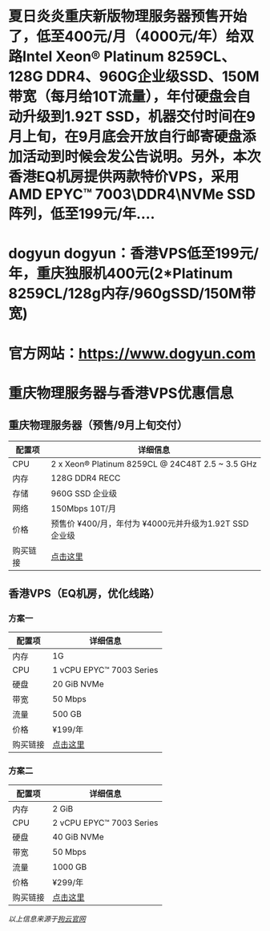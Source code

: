 # 夏日炎炎重庆新版物理服务器预售开始了，低至400元/月（4000元/年）给双路Intel Xeon® Platinum 8259CL、128G DDR4、960G企业级SSD、150M带宽（每月给10T流量），年付硬盘会自动升级到1.92T SSD，机器交付时间在9月上旬，在9月底会开放自行邮寄硬盘添加活动到时候会发公告说明。另外，本次香港EQ机房提供两款特价VPS，采用AMD EPYC™ 7003\DDR4\NVMe SSD阵列，低至199元/年….

# dogyun dogyun：香港VPS低至199元/年，重庆独服机400元(2*Platinum 8259CL/128g内存/960gSSD/150M带宽)
 

# 官方网站：https://www.dogyun.com

 

# 重庆物理服务器与香港VPS优惠信息

## 重庆物理服务器（预售/9月上旬交付）

| 配置项       | 详细信息                                                                 |
|--------------|--------------------------------------------------------------------------|
| CPU          | 2 x Xeon® Platinum 8259CL @ 24C48T 2.5 ~ 3.5 GHz                         |
| 内存         | 128G DDR4 RECC                                                          |
| 存储         | 960G SSD 企业级                                                         |
| 网络         | 150Mbps 10T/月                                                          |
| 价格         | 预售价 ¥400/月，年付为 ¥4000元并升级为1.92T SSD 企业级                  |
| 购买链接     | [点击这里](https://ds.dogyun.com/server/preorder)                        |

## 香港VPS（EQ机房，优化线路）

### 方案一

| 配置项       | 详细信息                                                                 |
|--------------|--------------------------------------------------------------------------|
| 内存         | 1G                                                                       |
| CPU          | 1 vCPU EPYC™ 7003 Series                                                |
| 硬盘         | 20 GiB NVMe                                                             |
| 带宽         | 50 Mbps                                                                 |
| 流量         | 500 GB                                                                  |
| 价格         | ¥199/年                                                                 |
| 购买链接     | [点击这里](https://ds.dogyun.com/vps/preorder)                           |

### 方案二

| 配置项       | 详细信息                                                                 |
|--------------|--------------------------------------------------------------------------|
| 内存         | 2 GiB                                                                   |
| CPU          | 2 vCPU EPYC™ 7003 Series                                                |
| 硬盘         | 40 GiB NVMe                                                             |
| 带宽         | 50 Mbps                                                                 |
| 流量         | 1000 GB                                                                 |
| 价格         | ¥299/年                                                                 |
| 购买链接     | [点击这里](https://vm.dogyun.com/server/create/145)                     |

*以上信息来源于[狗云官网](https://www.dogyun.com)*
